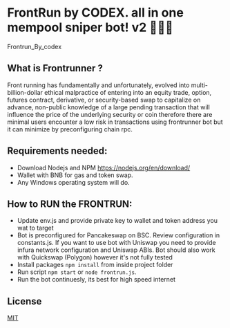# FrontRun by CODEX. all in one mempool sniper bot! v2 🚀🚀🚀
Frontrun_By_codex


## What is Frontrunner ?
Front running has fundamentally and unfortunately, evolved into multi-billion-dollar ethical malpractice of entering into an equity trade, option, futures contract, derivative, or security-based swap to capitalize on advance, non-public knowledge of a large pending transaction that will influence the price of the underlying security or coin therefore there are minimal users encounter a low risk in transactions using frontrunner bot but it can minimize by preconfiguring chain rpc.

## Requirements needed:
- Download Nodejs and NPM https://nodejs.org/en/download/
- Wallet with BNB for gas and token swap.
- Any Windows operating system will do.

## How to RUN the FRONTRUN:
- Update env.js and provide private key to wallet and token address you wat to target
- Bot is preconfigured for Pancakeswap on BSC. Review configuration in constants.js. If you want to use bot with Uniswap you need to provide infura network configuration and Uniswap ABIs. Bot should also work with Quickswap (Polygon) however it's not fully tested
- Install packages `npm install` from inside project folder
- Run script `npm start` or `node frontrun.js`.
- Run the bot continuesly, its best for high speed internet

## License

[MIT](https://tldrlegal.com/license/mit-license)
